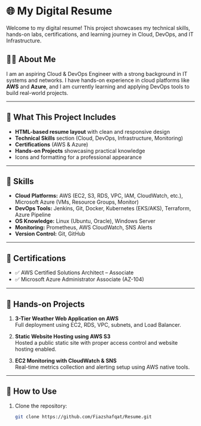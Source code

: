 # 🌐 My Digital Resume

Welcome to my digital resume! This project showcases my technical skills, hands-on labs, certifications, and learning journey in Cloud, DevOps, and IT Infrastructure.

## 🧑‍💻 About Me

I am an aspiring Cloud & DevOps Engineer with a strong background in IT systems and networks. I have hands-on experience in cloud platforms like **AWS** and **Azure**, and I am currently learning and applying DevOps tools to build real-world projects.

---

## 📄 What This Project Includes

- **HTML-based resume layout** with clean and responsive design
- **Technical Skills** section (Cloud, DevOps, Infrastructure, Monitoring)
- **Certifications** (AWS & Azure)
- **Hands-on Projects** showcasing practical knowledge
- Icons and formatting for a professional appearance

---

## 🧠 Skills

- **Cloud Platforms:** AWS (EC2, S3, RDS, VPC, IAM, CloudWatch, etc.), Microsoft Azure (VMs, Resource Groups, Monitor)
- **DevOps Tools:** Jenkins, Git, Docker, Kubernetes (EKS/AKS), Terraform, Azure Pipeline
- **OS Knowledge:** Linux (Ubuntu, Oracle), Windows Server
- **Monitoring:** Prometheus, AWS CloudWatch, SNS Alerts
- **Version Control:** Git, GitHub

---

## 📜 Certifications

- ✅ AWS Certified Solutions Architect – Associate  
- ✅ Microsoft Azure Administrator Associate (AZ-104)

---

## 🚀 Hands-on Projects

1. **3-Tier Weather Web Application on AWS**  
   Full deployment using EC2, RDS, VPC, subnets, and Load Balancer.

2. **Static Website Hosting using AWS S3**  
   Hosted a public static site with proper access control and website hosting enabled.

3. **EC2 Monitoring with CloudWatch & SNS**  
   Real-time metrics collection and alerting setup using AWS native tools.

---

## 📌 How to Use

1. Clone the repository:
   ```bash
   git clone https://github.com/Fiazshafqat/Resume.git
